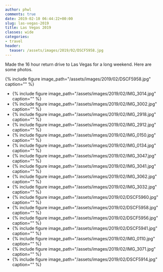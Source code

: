 ```yaml
---
author: phwl
comments: true
date: 2019-02-10 06:44:22+00:00
slug: las-vegas-2019
title: Las Vegas 2019
classes: wide
categories:
- travel
header:
  teaser: /assets/images/2019/02/DSCF5958.jpg
---
```





Made the 16 hour return drive to Las Vegas for a long weekend. Here are some photos.





{% include figure image_path="/assets/images/2019/02/DSCF5958.jpg" caption="" %}





<!-- more -->





  * {% include figure image_path="/assets/images/2019/02/IMG_3014.jpg" caption="" %}
  * {% include figure image_path="/assets/images/2019/02/IMG_3002.jpg" caption="" %}
  * {% include figure image_path="/assets/images/2019/02/IMG_2918.jpg" caption="" %}
  * {% include figure image_path="/assets/images/2019/02/IMG_2912.jpg" caption="" %}
  * {% include figure image_path="/assets/images/2019/02/IMG_0150.jpg" caption="" %}
  * {% include figure image_path="/assets/images/2019/02/IMG_0134.jpg" caption="" %}
  * {% include figure image_path="/assets/images/2019/02/IMG_3047.jpg" caption="" %}
  * {% include figure image_path="/assets/images/2019/02/IMG_3041.jpg" caption="" %}
  * {% include figure image_path="/assets/images/2019/02/IMG_3062.jpg" caption="" %}
  * {% include figure image_path="/assets/images/2019/02/IMG_3032.jpg" caption="" %}
  * {% include figure image_path="/assets/images/2019/02/DSCF5960.jpg" caption="" %}
  * {% include figure image_path="/assets/images/2019/02/DSCF5958.jpg" caption="" %}
  * {% include figure image_path="/assets/images/2019/02/DSCF5956.jpg" caption="" %}
  * {% include figure image_path="/assets/images/2019/02/DSCF5941.jpg" caption="" %}
  * {% include figure image_path="/assets/images/2019/02/IMG_0110.jpg" caption="" %}
  * {% include figure image_path="/assets/images/2019/02/IMG_3071.jpg" caption="" %}
  * {% include figure image_path="/assets/images/2019/02/DSCF5914.jpg" caption="" %}


